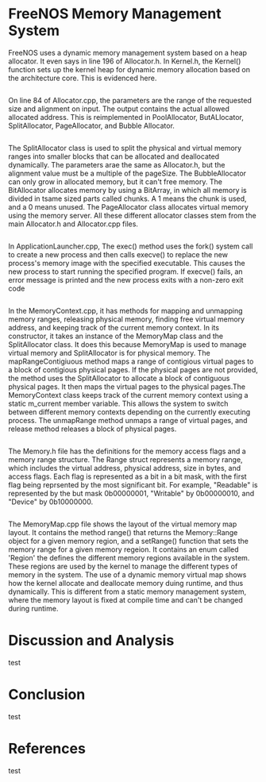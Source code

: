 # FreeNOS Memory Management System
FreeNOS uses a dynamic memory management system based on a heap allocator. It even says in line 196 of Allocator.h. In Kernel.h, the Kernel() function sets up the kernel heap for dynamic memory allocation based on the architecture core. This is evidenced here.

<image>

On line 84 of Allocator.cpp, the parameters are the range of the requested size and alignment on input. The output contains the actual allowed allocated address. This is reimplemented in PoolAllocator, ButALlocator, SplitAllocator, PageAllocator, and Bubble Allocator.

<image>

The SplitAllocator class is used to split the physical and virtual memory ranges into smaller blocks that can be allocated and deallocated dynamically. The parameters arae the same as Allocator.h, but the alignment value must be a multiple of the pageSize. The BubbleAllocator can only grow in allocated memory, but it can't free memory. The BitAllocator allocates memory by using a BitArray, in which all memory is divided in tsame sized parts called chunks. A 1 means the chunk is used, and a 0 means unused. The PageAllocator class allocates virtual memory using the memory server. All these different allocator classes stem from the main Allocator.h and Allocator.cpp files.

<image>

In ApplicationLauncher.cpp, The exec() method uses the fork() system call to create a new process and then calls execve() to replace the new process's memory image with the specified executable. This causes the new process to start running the specified program. If execve() fails, an error message is printed and the new process exits with a non-zero exit code

<image>

In the MemoryContext.cpp, it has methods for mapping and unmapping memory ranges, releasing physical memory, finding free virtual memory address, and keeping track of the current memory context. In its constructor, it takes an instance of the MemoryMap class and the SplitAllocator class. It does this because MemoryMap is used to manage virtual memory and SplitAllocator is for physical memory. The mapRangeContigiuous method maps a range of contigious virtual pages to a block of contigious physical pages.  If the physical pages are not provided, the method uses the SplitAllocator to allocate a block of contiguous physical pages. It then maps the virtual pages to the physical pages.The MemoryContext class keeps track of the current memory context using a static m_current member variable. This allows the system to switch between different memory contexts depending on the currently executing process. The unmapRange method unmaps a range of virtual pages, and release method releases a block of physical pages.

<image>

The Memory.h file has the definitions for the memory access flags and a memory range structure. The Range struct represents a memory range, which includes the virtual address, physical address, size in bytes, and access flags. Each flag is represented as a bit in a bit mask, with the first flag being reprsented by the most significant bit. For example, "Readable" is represented by the but mask 0b00000001, "Writable" by 0b00000010, and "Device" by 0b10000000.

<image>

The MemoryMap.cpp file shows the layout of the virtual memory map layout. It contains the method range() that returns the Memory::Range object for a given memory region, and a setRange() function that sets the memory range for a given memory regeion. It contains an enum called 'Region' the defines the different memory regions available in the system. These regions are used by the kernel to manage the different types of memory in the system. The use of a dynamic memory virtual map shows how the kernel allocate and deallocate memory duing runtime, and thus dynamically. This is different from a static memory management system, where the memory layout is fixed at compile time and can't be changed during runtime.

# Discussion and Analysis
test

# Conclusion
test

# References
test
